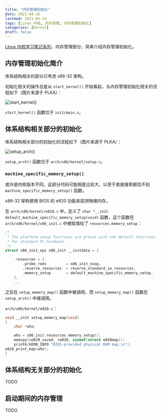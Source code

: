 ```yaml
---
title: "内存管理初始化"
date: 2021-04-26
lastmod: 2021-05-14
tags: [Linux 内核, 内存管理, 内存管理初始化]
categories: [Kernel]
draft: false
---
```


[Linux 内核学习笔记系列](/posts/kernel/kernel)，内存管理部分，简单介绍内存管理初始化。

<!--more-->

## 内存管理初始化简介

体系结构相关的部分只考虑 x86-32 架构。

初始化相关的操作总是从 `start_kernel()` 开始看起，与内存管理初始化相关的流程如下（图片来源于 PLKA）：

![`start_kernel()`](images/kernel/memory/start_kernel.png)

`start_kernel()` 函数位于 `init/main.c`。

## 体系结构相关部分的初始化

体系结构相关部分的初始化的流程如下（图片来源于 PLKA）：

![`setup_arch()`](images/kernel/memory/setup_arch.png)

`setup_arch()` 函数位于 `arch/x86/kernel/setup.c`。

### `machine_specific_memory_setup()`

或许是内核版本不同，这部分代码可能相差比较大，以至于直接搜索都找不到 `machine_specific_memory_setup()` 函数。

x86-32 架构使用 BIOS 的 e820 功能来探测物理内存。

在 `arch/x86/kernel/e820.c` 中，定义了 `char *__init default_machine_specific_memory_setup(void)` 函数，这个函数在 `arch/x86/kernel/x86_init.c` 中被赋值给了 `resources.memory_setup`：

```c
/*
 * The platform setup functions are preset with the default functions
 * for standard PC hardware.
 */
struct x86_init_ops x86_init __initdata = {

    .resources = {
        .probe_roms         = x86_init_noop,
        .reserve_resources  = reserve_standard_io_resources,
        .memory_setup       = default_machine_specific_memory_setup,
    },
    ...
```

之后在 `setup_memory_map()` 函数中被调用，而 `setup_memory_map()` 函数在 `setup_arch()` 中被调用。

`arch/x86/kernel/e820.c`：

```c
void __init setup_memory_map(void)
{
    char *who;

    who = x86_init.resources.memory_setup();
    memcpy(&e820_saved, &e820, sizeof(struct e820map));
    printk(KERN_INFO "BIOS-provided physical RAM map:\n");
e820_print_map(who);
}
```

## 体系结构无关部分的初始化

TODO

## 启动期间的内存管理

TODO

